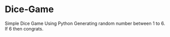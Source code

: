 # Dice-Game
Simple Dice Game Using Python 
Generating random number between 1 to 6. If 6 then congrats.
